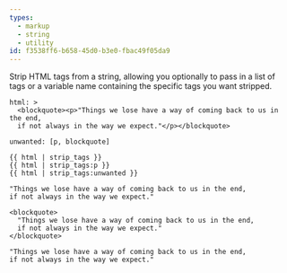 ```yaml
---
types:
  - markup
  - string
  - utility
id: f3538ff6-b658-45d0-b3e0-fbac49f05da9
---
```

Strip HTML tags from a string, allowing you optionally to pass in a list of tags or a variable name containing the specific tags you want stripped.

```.language-yaml
html: >
  <blockquote><p>"Things we lose have a way of coming back to us in the end,
  if not always in the way we expect."</p></blockquote>

unwanted: [p, blockquote]
```

```
{{ html | strip_tags }}
{{ html | strip_tags:p }}
{{ html | strip_tags:unwanted }}
```

```.language-output
"Things we lose have a way of coming back to us in the end,
if not always in the way we expect."

<blockquote>
  "Things we lose have a way of coming back to us in the end,
  if not always in the way we expect."
</blockquote>

"Things we lose have a way of coming back to us in the end,
if not always in the way we expect."
```
